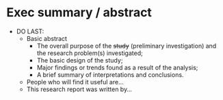 
# Exec summary / abstract

* DO LAST:
	* Basic abstract
		* The overall purpose of the ~~study~~ (preliminary investigation) and the research problem(s) investigated; 
		* The basic design of the study; 
		* Major findings or trends found as a result of the analysis;
		* A brief summary of interpretations and conclusions.
	* People who will find it useful are… 
	* This research report was written by… 
